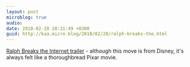 ```yaml
---
layout: post
microblog: true
audio: 
date: 2018-02-28 20:31:49 +0300
guid: http://kaa.micro.blog/2018/02/28/ralph-breaks-the.html
---
```

[Ralph Breaks the Internet trailer](https://www.youtube.com/watch?v=DIBw9dSVKdU) - although this move is from Disney, it's always felt like a thoroughbread Pixar movie.
